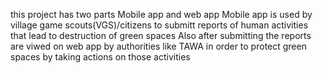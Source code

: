 this project has two parts Mobile app and web app
Mobile app is used by village game scouts(VGS)/citizens to submitt reports of human activities that lead to destruction of green spaces 
Also after submitting the reports are viwed on web app by authorities like TAWA in order to protect green spaces by taking actions on those activities
